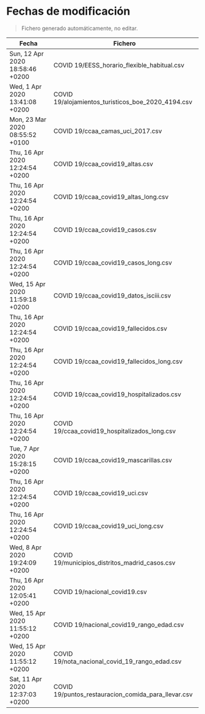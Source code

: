 # Fechas de modificación

> Fichero generado automáticamente, no editar.

| Fecha                           | Fichero                  |
|---------------------------------|--------------------------|
| Sun, 12 Apr 2020 18:58:46 +0200  | COVID 19/EESS_horario_flexible_habitual.csv |
| Wed, 1 Apr 2020 13:41:08 +0200  | COVID 19/alojamientos_turisticos_boe_2020_4194.csv |
| Mon, 23 Mar 2020 08:55:52 +0100  | COVID 19/ccaa_camas_uci_2017.csv |
| Thu, 16 Apr 2020 12:24:54 +0200  | COVID 19/ccaa_covid19_altas.csv |
| Thu, 16 Apr 2020 12:24:54 +0200  | COVID 19/ccaa_covid19_altas_long.csv |
| Thu, 16 Apr 2020 12:24:54 +0200  | COVID 19/ccaa_covid19_casos.csv |
| Thu, 16 Apr 2020 12:24:54 +0200  | COVID 19/ccaa_covid19_casos_long.csv |
| Wed, 15 Apr 2020 11:59:18 +0200  | COVID 19/ccaa_covid19_datos_isciii.csv |
| Thu, 16 Apr 2020 12:24:54 +0200  | COVID 19/ccaa_covid19_fallecidos.csv |
| Thu, 16 Apr 2020 12:24:54 +0200  | COVID 19/ccaa_covid19_fallecidos_long.csv |
| Thu, 16 Apr 2020 12:24:54 +0200  | COVID 19/ccaa_covid19_hospitalizados.csv |
| Thu, 16 Apr 2020 12:24:54 +0200  | COVID 19/ccaa_covid19_hospitalizados_long.csv |
| Tue, 7 Apr 2020 15:28:15 +0200  | COVID 19/ccaa_covid19_mascarillas.csv |
| Thu, 16 Apr 2020 12:24:54 +0200  | COVID 19/ccaa_covid19_uci.csv |
| Thu, 16 Apr 2020 12:24:54 +0200  | COVID 19/ccaa_covid19_uci_long.csv |
| Wed, 8 Apr 2020 19:24:09 +0200  | COVID 19/municipios_distritos_madrid_casos.csv |
| Thu, 16 Apr 2020 12:05:41 +0200  | COVID 19/nacional_covid19.csv |
| Wed, 15 Apr 2020 11:55:12 +0200  | COVID 19/nacional_covid19_rango_edad.csv |
| Wed, 15 Apr 2020 11:55:12 +0200  | COVID 19/nota_nacional_covid_19_rango_edad.csv |
| Sat, 11 Apr 2020 12:37:03 +0200  | COVID 19/puntos_restauracion_comida_para_llevar.csv |
